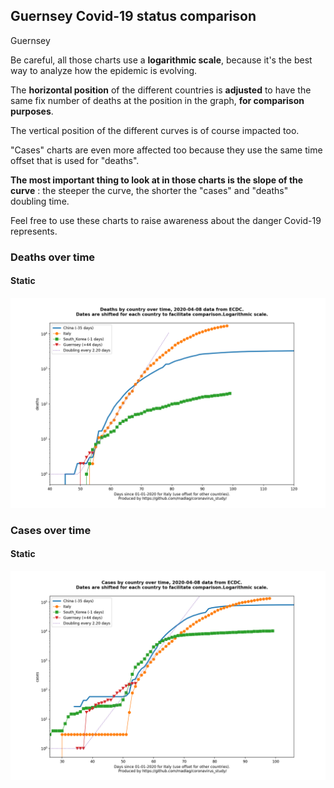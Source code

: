 ## Guernsey Covid-19 status comparison 

Guernsey



Be careful, all those charts use a **logarithmic scale**, because it's the best way to analyze how the epidemic is evolving.
 
The **horizontal position** of the different countries is **adjusted** to have the same fix number of deaths at the position in the graph, **for comparison purposes**.

The vertical position of the different curves is of course impacted too.

"Cases" charts are even more affected too because they use the same time offset that is used for "deaths".

**The most important thing to look at in those charts is the slope of the curve** : the steeper the curve, the shorter the "cases" and "deaths" doubling time.

Feel free to use these charts to raise awareness about the danger Covid-19 represents. 


 
### Deaths over time
 
#### Static
![Guernsey covid-19 deaths static chart](https://raw.githubusercontent.com/madlag/coronavirus_study/master/notebooks/graphs/2020-04-08/countries/Guernsey/2020-04-08_Guernsey_deaths.png "Guernsey covid-19 deaths static chart")   

 
### Cases over time
 
#### Static
![Guernsey covid-19 cases static chart](https://raw.githubusercontent.com/madlag/coronavirus_study/master/notebooks/graphs/2020-04-08/countries/Guernsey/2020-04-08_Guernsey_cases.png "Guernsey covid-19 cases static chart")   

